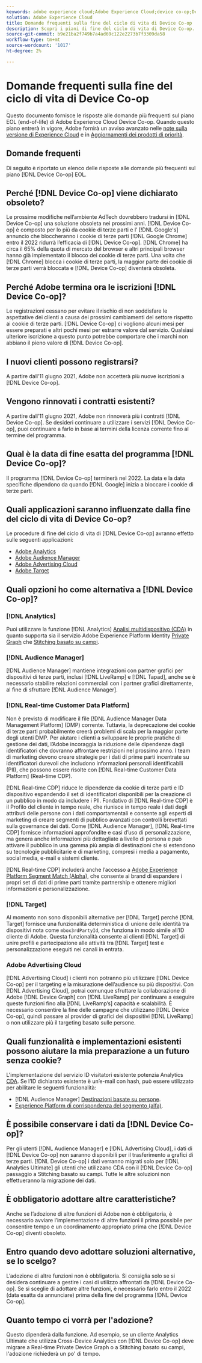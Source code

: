 ```yaml
---
keywords: adobe experience cloud;Adobe Experience Cloud;device co-op;Device Co-op;fine del ciclo di vita
solution: Adobe Experience Cloud
title: Domande frequenti sulla fine del ciclo di vita di Device Co-op
description: Scopri i piani di fine del ciclo di vita di Device Co-op.
source-git-commit: b9e21ba2f749b7a4ad69c122e2273b7f3309da58
workflow-type: tm+mt
source-wordcount: '1017'
ht-degree: 2%

---
```


# Domande frequenti sulla fine del ciclo di vita di Device Co-op

Questo documento fornisce le risposte alle domande più frequenti sul piano EOL (end-of-life) di Adobe Experience Cloud Device Co-op. Quando questo piano entrerà in vigore, Adobe fornirà un avviso avanzato nelle [note sulla versione di Experience Cloud](https://experienceleague.adobe.com/docs/release-notes/experience-cloud/current.html?lang=it) e in [Aggiornamenti dei prodotti di priorità](https://www.adobe.com/subscription/priority-product-update.html).

## Domande frequenti

Di seguito è riportato un elenco delle risposte alle domande più frequenti sul piano [!DNL Device Co-op] EOL.

## Perché [!DNL Device Co-op] viene dichiarato obsoleto?

Le prossime modifiche nell’ambiente AdTech dovrebbero tradursi in [!DNL Device Co-op] una soluzione obsoleta nei prossimi anni. [!DNL Device Co-op] è composto per lo più da cookie di terze parti e l’ [!DNL Google's] annuncio che bloccheranno i cookie di terze parti  [!DNL Google Chrome] entro il 2022 ridurrà l’efficacia di  [!DNL Device Co-op]. [!DNL Chrome] ha circa il 65% della quota di mercato del browser e altri principali browser hanno già implementato il blocco dei cookie di terze parti. Una volta che [!DNL Chrome] blocca i cookie di terze parti, la maggior parte dei cookie di terze parti verrà bloccata e [!DNL Device Co-op] diventerà obsoleta.

## Perché Adobe termina ora le iscrizioni [!DNL Device Co-op]?

Le registrazioni cessano per evitare il rischio di non soddisfare le aspettative dei clienti a causa dei prossimi cambiamenti del settore rispetto ai cookie di terze parti. [!DNL Device Co-op] ci vogliono alcuni mesi per essere preparati e altri pochi mesi per estrarre valore dal servizio. Qualsiasi ulteriore iscrizione a questo punto potrebbe comportare che i marchi non abbiano il pieno valore di [!DNL Device Co-op].

## I nuovi clienti possono registrarsi?

A partire dall’11 giugno 2021, Adobe non accetterà più nuove iscrizioni a [!DNL Device Co-op].

## Vengono rinnovati i contratti esistenti?

A partire dall’11 giugno 2021, Adobe non rinnoverà più i contratti [!DNL Device Co-op]. Se desideri continuare a utilizzare i servizi [!DNL Device Co-op], puoi continuare a farlo in base ai termini della licenza corrente fino al termine del programma.

## Qual è la data di fine esatta del programma [!DNL Device Co-op]?

Il programma [!DNL Device Co-op] terminerà nel 2022. La data e la data specifiche dipendono da quando [!DNL Google] inizia a bloccare i cookie di terze parti.

## Quali applicazioni saranno influenzate dalla fine del ciclo di vita di Device Co-op?

Le procedure di fine del ciclo di vita di [!DNL Device Co-op] avranno effetto sulle seguenti applicazioni:

- [Adobe Analytics](https://experienceleague.adobe.com/docs/analytics.html?lang=en)  
- [Adobe Audience Manager](https://experienceleague.adobe.com/docs/audience-manager/user-guide/overview/aam-overview.html?lang=en)
- [Adobe Advertising Cloud](https://experienceleague.adobe.com/docs/advertising-cloud.html?lang=en)
- [Adobe Target](https://experienceleague.adobe.com/docs/target/using/introduction/intro.html?lang=en)

## Quali opzioni ho come alternativa a [!DNL Device Co-op]?

### [!DNL Analytics]

Puoi utilizzare la funzione [!DNL Analytics] [Analisi multidispositivo (CDA)](https://experienceleague.adobe.com/docs/analytics/components/cda/overview.html) in quanto supporta sia il servizio Adobe Experience Platform Identity [Private Graph](https://experienceleague.adobe.com/docs/analytics/components/cda/device-graph.html?lang=en) che [Stitching basato su campi](https://experienceleague.adobe.com/docs/analytics/components/cda/field-based-stitching.html?lang=en).

### [!DNL Audience Manager]

[!DNL Audience Manager] mantiene integrazioni con partner grafici per dispositivi di terze parti, inclusi  [!DNL LiveRamp] e  [!DNL Tapad], anche se è necessario stabilire relazioni commerciali con i partner grafici direttamente, al fine di sfruttare  [!DNL Audience Manager].

### [!DNL Real-time Customer Data Platform]

Non è previsto di modificare il file [!DNL Audience Manager Data Management Platform] (DMP) corrente. Tuttavia, la deprecazione dei cookie di terze parti probabilmente creerà problemi di scala per la maggior parte degli utenti DMP. Per aiutare i clienti a sviluppare le proprie pratiche di gestione dei dati, l’Adobe incoraggia la riduzione delle dipendenze dagli identificatori che dovranno affrontare restrizioni nel prossimo anno. I team di marketing devono creare strategie per i dati di prime parti incentrate su identificatori durevoli che includono informazioni personali identificabili (PII), che possono essere risolte con [!DNL Real-time Customer Data Platform] (Real-time CDP).

[!DNL Real-time CDP] riduce le dipendenze da cookie di terze parti e ID dispositivo espandendo il set di identificatori disponibili per la creazione di un pubblico in modo da includere i PII. Fondativo di [!DNL Real-time CDP] è il Profilo del cliente in tempo reale, che riunisce in tempo reale i dati degli attributi delle persone con i dati comportamentali e consente agli esperti di marketing di creare segmenti di pubblico avanzati con controlli brevettati sulla governance dei dati. Come [!DNL Audience Manager], [!DNL Real-time CDP] fornisce informazioni approfondite e casi d’uso di personalizzazione, ma genera anche informazioni più dettagliate a livello di persona e può attivare il pubblico in una gamma più ampia di destinazioni che si estendono su tecnologie pubblicitarie e di marketing, compresi i media a pagamento, social media, e-mail e sistemi cliente.

[!DNL Real-time CDP] includerà anche l’accesso a  [Adobe Experience Platform Segment Match (Alpha)](https://experienceleague.adobe.com/docs/experience-platform/segmentation/ui/segment-match.html?lang=en), che consente ai brand di espandere i propri set di dati di prime parti tramite partnership e ottenere migliori informazioni e personalizzazione.

### [!DNL Target]

Al momento non sono disponibili alternative per [!DNL Target] perché [!DNL Target] fornisce una funzionalità deterministica di unione delle identità tra dispositivi nota come `mbox3rdPartyId`, che funziona in modo simile all’ID cliente di Adobe. Questa funzionalità consente ai clienti [!DNL Target] di unire profili e partecipazione alle attività tra [!DNL Target] test e personalizzazione eseguiti nei canali in entrata.

### Adobe Advertising Cloud

[!DNL Advertising Cloud] i clienti non potranno più utilizzare  [!DNL Device Co-op] per il targeting e la misurazione dell’audience su più dispositivi. Con [!DNL Advertising Cloud], potrai comunque sfruttare la collaborazione di Adobe [!DNL Device Graph] con [!DNL LiveRamp] per continuare a eseguire queste funzioni fino alla [!DNL LiveRamp’s] capacità e scalabilità. È necessario consentire la fine delle campagne che utilizzano [!DNL Device Co-op], quindi passare al provider di grafici dei dispositivi [!DNL LiveRamp] o non utilizzare più il targeting basato sulle persone.

## Quali funzionalità e implementazioni esistenti possono aiutare la mia preparazione a un futuro senza cookie?

L&#39;implementazione del servizio ID visitatori esistente potenzia Analytics [CDA](https://experienceleague.adobe.com/docs/analytics/components/cda/overview.html). Se l’ID dichiarato esistente è un’e-mail con hash, può essere utilizzato per abilitare le seguenti funzionalità:

- [!DNL Audience Manager] [Destinazioni basate su persone](https://experienceleague.adobe.com/docs/audience-manager/user-guide/features/destinations/people-based/people-based-destinations-overview.html).
- [Experience Platform di corrispondenza del segmento (alfa)](https://experienceleague.adobe.com/docs/experience-platform/segmentation/ui/segment-match.html?lang=en).

## È possibile conservare i dati da [!DNL Device Co-op]?

Per gli utenti [!DNL Audience Manager] e [!DNL Advertising Cloud], i dati di [!DNL Device Co-op] non saranno disponibili per il trasferimento a grafici di terze parti. [!DNL Device Co-op] i dati verranno migrati solo per  [!DNL Analytics Ultimate] gli utenti che utilizzano CDA con il  [!DNL Device Co-op] passaggio a Stitching basato su campi. Tutte le altre soluzioni non effettueranno la migrazione dei dati.

## È obbligatorio adottare altre caratteristiche?

Anche se l’adozione di altre funzioni di Adobe non è obbligatoria, è necessario avviare l’implementazione di altre funzioni il prima possibile per consentire tempo e un coordinamento appropriato prima che [!DNL Device Co-op] diventi obsoleto.

## Entro quando devo adottare soluzioni alternative, se lo scelgo?

L’adozione di altre funzioni non è obbligatoria. Si consiglia solo se si desidera continuare a gestire i casi di utilizzo affrontati da [!DNL Device Co-op]. Se si sceglie di adottare altre funzioni, è necessario farlo entro il 2022 (data esatta da annunciare) prima della fine del programma [!DNL Device Co-op].

## Quanto tempo ci vorrà per l&#39;adozione?

Questo dipenderà dalla funzione. Ad esempio, se un cliente Analytics Ultimate che utilizza Cross-Device Analytics con [!DNL Device Co-op] deve migrare a Real-time Private Device Graph o a Stitching basato su campi, l&#39;adozione richiederà un po&#39; di tempo.